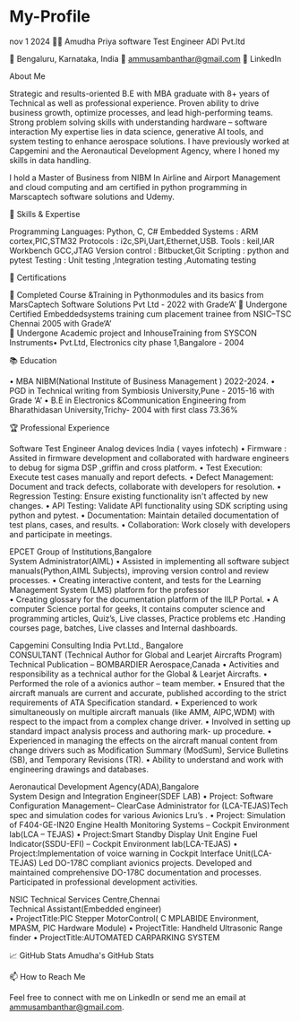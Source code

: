 # My-Profile
nov 1 2024 
👩‍💻 Amudha Priya 
software Test Engineer ADI Pvt.ltd 

📍 Bengaluru, Karnataka, India
📧 ammusambanthar@gmail.com
🔗 LinkedIn

About Me

Strategic and results-oriented B.E with MBA graduate with 8+ years of Technical as well as professional experience. Proven ability to drive business growth, optimize processes, and lead high-performing teams. Strong problem solving skills with understanding hardware – software  interaction 
My expertise lies in data science, generative AI tools, and system testing to enhance aerospace solutions. I have previously worked at Capgemini and the Aeronautical Development Agency, where I honed my skills in data handling.

I hold a Master of Business from NIBM In Airline and Airport Management and cloud computing and am certified in python programming in Marscaptech software solutions and Udemy.

🔧 Skills & Expertise

Programming Languages: Python, C, C#
Embedded Systems :  ARM cortex,PIC,STM32
Protocols :  i2c,SPi,Uart,Ethernet,USB.
Tools : keil,IAR Workbench GCC,JTAG
Version control :  Bitbucket,Git
Scripting : python and pytest 
Testing : Unit testing ,Integration testing ,Automating testing 

🌟 Certifications

	Completed Course &Training in Pythonmodules and its basics from MarsCaptech Software Solutions Pvt Ltd - 2022 with Grade‘A’ 
	Undergone Certified Embeddedsystems training cum placement trainee from NSIC–TSC Chennai 2005 with Grade‘A’  
	Undergone Academic project and InhouseTraining from SYSCON Instruments• Pvt.Ltd, Electronics city phase 1,Bangalore - 2004


📚 Education

•	MBA  NIBM(National Institute of Business Management ) 2022-2024.
•	PGD in Technical writing from Symbiosis University,Pune -  2015-16 with Grade ‘A’
•	B.E in Electronics &Communication Engineering from Bharathidasan University,Trichy- 2004 with first class 73.36%

🏆 Professional Experience

Software Test Engineer 
Analog devices India ( vayes infotech)
•	Firmware : Assited in firmware development and collaborated with hardware engineers to debug for sigma DSP ,griffin and cross platform. 
•	Test Execution: Execute test cases manually and report defects. 
•	 Defect Management: Document and track defects, collaborate with developers for resolution. 
•	 Regression Testing: Ensure existing functionality isn't affected by new changes. 
•	 API Testing: Validate API functionality using SDK scripting using python and pytest. 
•	 Documentation: Maintain detailed documentation of test plans, cases, and results. 
•	 Collaboration: Work closely with developers and participate in meetings. 

EPCET Group of Institutions,Bangalore			           	
System Administrator(AIML)
•	Assisted in implementing all software subject manuals(Python,AIML Subjects), improving version control and review processes.
•	Creating interactive content, and tests for the Learning Management System (LMS) platform for the professor  
•	Creating glossary for the documentation platform of the IILP Portal.
•	A computer Science portal for geeks, It contains computer science and programming articles, Quiz’s, Live classes, Practice problems etc .Handing courses page, batches, Live classes and Internal dashboards. 

Capgemini Consulting India Pvt.Ltd., Bangalore 				
CONSULTANT (Technical Author for Global and Learjet Aircrafts Program)
Technical Publication – BOMBARDIER Aerospace,Canada
•	Activities and responsibility as a technical author for the Global & Learjet Aircrafts.
•	Performed the role of a avionics author – team member.
•	Ensured that the aircraft manuals are current and accurate, published according to the strict requirements of ATA Specification standard.
•	Experienced to work simultaneously on multiple aircraft manuals (like AMM, AIPC,WDM) with respect to the impact from a complex change driver.
•	Involved in setting up standard impact analysis process and authoring mark- up procedure.
•	Experienced in managing the effects on the aircraft manual content from change drivers such as Modification Summary (ModSum), Service Bulletins (SB), and Temporary Revisions (TR).
•	Ability to understand and work with engineering drawings and databases.

 Aeronautical Development Agency(ADA),Bangalore  			
 System Design and Integration Engineer(SDEF LAB)
•	Project: Software Configuration Management– ClearCase Administrator for (LCA-TEJAS)Tech spec and simulation codes for various Avionics Lru’s .
•	Project: Simulation of F404-GE-IN20 Engine Health Monitoring Systems – Cockpit Environment lab(LCA – TEJAS)
•	Project:Smart Standby Display Unit Engine Fuel Indicator(SSDU-EFI) – Cockpit Environment lab(LCA-TEJAS)
•	Project:Implementation of voice warning in Cockpit Interface Unit(LCA-TEJAS) 
Led DO-178C compliant avionics projects.
Developed and maintained comprehensive DO-178C documentation and processes.
Participated in professional development activities.

NSIC Technical Services Centre,Chennai 				
Technical Assistant(Embedded engineer)  
•	ProjectTitle:PIC Stepper MotorControl( C MPLABIDE Environment, MPASM, PIC Hardware Module)
•	ProjectTitle: Handheld Ultrasonic Range finder
•	ProjectTitle:AUTOMATED CARPARKING SYSTEM

📈 GitHub Stats
Amudha's GitHub Stats

📫 How to Reach Me

Feel free to connect with me on LinkedIn or send me an email at ammusambanthar@gmail.com.










